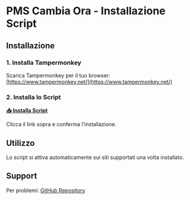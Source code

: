 # PMS Cambia Ora - Installazione Script

## Installazione

### 1. Installa Tampermonkey
Scarica Tampermonkey per il tuo browser: [https://www.tampermonkey.net/](https://www.tampermonkey.net/)

### 2. Installa lo Script
**[📥 Installa Script](https://github.com/belqit/pms_cambia_ora/releases/download/1.0/script.user.js)**

Clicca il link sopra e conferma l'installazione.

## Utilizzo

Lo script si attiva automaticamente sui siti supportati una volta installato.

## Support

Per problemi: [GitHub Repository](https://github.com/belqit/pms_cambia_ora)